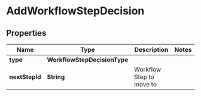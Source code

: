 

# AddWorkflowStepDecision


## Properties

| Name | Type | Description | Notes |
|------------ | ------------- | ------------- | -------------|
|**type** | **WorkflowStepDecisionType** |  |  |
|**nextStepId** | **String** | Workflow Step to move to |  |



